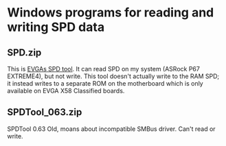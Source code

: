 # Windows programs for reading and writing SPD data

## SPD.zip
This is [EVGAs SPD tool](http://www.evga.com/articles/00466/).
It can read SPD on my system (ASRock P67 EXTREME4), but not write.
This tool doesn't actually write to the RAM SPD; it instead writes to a separate ROM on the motherboard which is only available on EVGA X58 Classified boards.

## SPDTool_063.zip
SPDTool 0.63
Old, moans about incompatible SMBus driver. Can't read or write.
